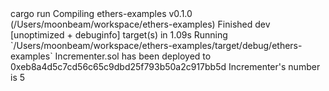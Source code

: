 <div id="termynal" data-termynal>
    <span data-ty="input"><span class="file-path"></span>cargo run</span>
    <span data-ty>Compiling ethers-examples v0.1.0 (/Users/moonbeam/workspace/ethers-examples)</span>
    <span data-ty>Finished dev [unoptimized + debuginfo] target(s) in 1.09s</span>
    <span data-ty>Running `/Users/moonbeam/workspace/ethers-examples/target/debug/ethers-examples`</span>
    <span data-ty>Incrementer.sol has been deployed to 0xeb8a4d5c7cd56c65c9dbd25f793b50a2c917bb5d</span>
    <span data-ty>Incrementer's number is 5</span>
    <span data-ty="input"><span class="file-path">
</div>
